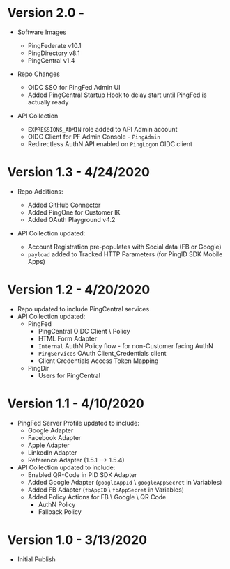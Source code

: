 Version 2.0 - 
=
* Software Images
  * PingFederate v10.1
  * PingDirectory v8.1
  * PingCentral v1.4

* Repo Changes
  * OIDC SSO for PingFed Admin UI
  * Added PingCentral Startup Hook to delay start until PingFed is actually ready

* API Collection
  * `EXPRESSIONS_ADMIN` role added to API Admin account
  * OIDC Client for PF Admin Console - `PingAdmin`
  * Redirectless AuthN API enabled on `PingLogon` OIDC client

Version 1.3 - 4/24/2020
=
* Repo Additions:
  * Added GitHub Connector
  * Added PingOne for Customer IK
  * Added OAuth Playground v4.2

* API Collection updated:
  * Account Registration pre-populates with Social data (FB or Google)
  * `payload` added to Tracked HTTP Parameters (for PingID SDK Mobile Apps)


Version 1.2 - 4/20/2020
=
* Repo updated to include PingCentral services
* API Collection updated:
  * PingFed
    *  PingCentral OIDC Client \ Policy
    * HTML Form Adapter
    * `Internal` AuthN Policy flow - for non-Customer facing AuthN
    * `PingServices` OAuth Client_Credentials client
    * Client Credentials Access Token Mapping
  * PingDir
    * Users for PingCentral

Version 1.1 - 4/10/2020
=
* PingFed Server Profile updated to include:
  * Google Adapter
  * Facebook Adapter
  * Apple Adapter
  * LinkedIn Adapter
  * Reference Adapter (1.5.1 --> 1.5.4)
* API Collection updated to include:
  * Enabled QR-Code in PID SDK Adapter
  * Added Google Adapter (`googleAppId` \ `googleAppSecret` in Variables)
  * Added FB Adapter (`fbAppID` \ `fbAppSecret` in Variables)
  * Added Policy Actions for FB \ Google \ QR Code
    * AuthN Policy
    * Fallback Policy

Version 1.0 - 3/13/2020
=
* Initial Publish
